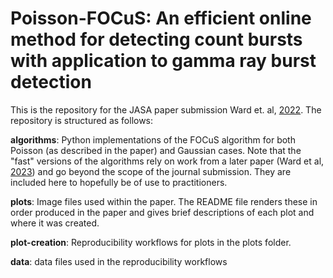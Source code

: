 # Poisson-FOCuS: An efficient online method for detecting count bursts with application to gamma ray burst detection

This is the repository for the JASA paper submission Ward et. al, [2022](
https://doi.org/10.48550/arXiv.2208.01494). The repository is structured as follows:

**algorithms**: Python implementations of the FOCuS algorithm for both Poisson (as described in the paper) and Gaussian cases. Note that the "fast" versions of the algorithms rely on work from a later paper (Ward et al, [2023](
https://doi.org/10.48550/arXiv.2302.04743)) and go beyond the scope of the journal submission. They are included here to hopefully be of use to practitioners.

**plots**: Image files used within the paper. The README file renders these in order produced in the paper and gives brief descriptions of each plot and where it was created.

**plot-creation**: Reproducibility workflows for plots in the plots folder.

**data**: data files used in the reproducibility workflows

